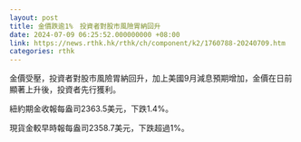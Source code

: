```yaml
---
layout: post
title: 金價跌逾1%　投資者對股市風險胃納回升
date: 2024-07-09 06:25:52.000000000 +08:00
link: https://news.rthk.hk/rthk/ch/component/k2/1760788-20240709.htm
categories: rthk
---
```


金價受壓，投資者對股市風險胃納回升，加上美國9月減息預期增加，金價在日前顯著上升後，投資者先行獲利。

紐約期金收報每盎司2363.5美元，下跌1.4%。

現貨金較早時報每盎司2358.7美元，下跌超過1%。
